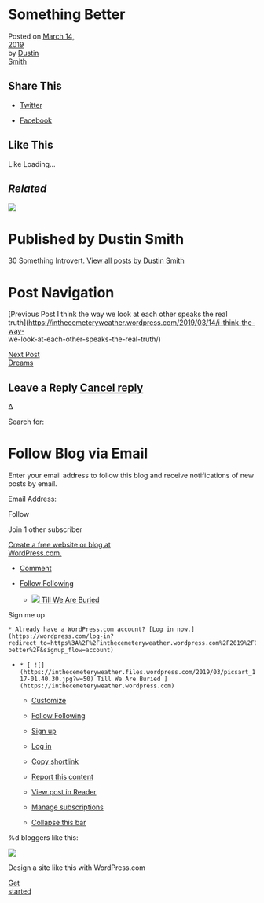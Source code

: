 # Something Better

Posted on [March 14,  
2019](https://inthecemeteryweather.wordpress.com/2019/03/14/something-better/)  
by [Dustin  
Smith](https://inthecemeteryweather.wordpress.com/author/wh0isdsm1th/)

## Share This

  * [Twitter](https://inthecemeteryweather.wordpress.com/2019/03/14/something-better/?share=twitter "Click to share on Twitter")

  * [Facebook](https://inthecemeteryweather.wordpress.com/2019/03/14/something-better/?share=facebook "Click to share on Facebook")

## Like This

Like Loading...

## *Related*

![](https://2.gravatar.com/avatar/5223238b8d0d5589c36a93efc14f9e165fa57ffa899ac6ba9dab19a978b6edfc?s=100&d=identicon&r=G)

# Published by Dustin Smith

30 Something Introvert. [ View all posts by Dustin Smith  
](https://inthecemeteryweather.wordpress.com/author/wh0isdsm1th/)

# Post Navigation

[Previous Post I think the way we look at each other speaks the real  
truth](https://inthecemeteryweather.wordpress.com/2019/03/14/i-think-the-way-  
we-look-at-each-other-speaks-the-real-truth/)

[Next Post  
Dreams](https://inthecemeteryweather.wordpress.com/2019/03/14/dreams/)

## Leave a Reply [Cancel reply](/2019/03/14/something-better/#respond)

Δ

Search for:

# Follow Blog via Email

Enter your email address to follow this blog and receive notifications of new  
posts by email.

Email Address:

Follow

Join 1 other subscriber

[Create a free website or blog at  
WordPress.com.](https://wordpress.com/?ref=footer_website)

  * [ Comment  ](https://inthecemeteryweather.wordpress.com/2019/03/14/something-better/#respond)

  * [ Follow ]() [ Following ]()

	* [ ![](https://inthecemeteryweather.files.wordpress.com/2019/03/picsart_12-17-01.40.30.jpg?w=50) Till We Are Buried ](https://inthecemeteryweather.wordpress.com)

Sign me up

    * Already have a WordPress.com account? [Log in now.](https://wordpress.com/log-in?redirect_to=https%3A%2F%2Finthecemeteryweather.wordpress.com%2F2019%2F03%2F14%2Fsomething-better%2F&signup_flow=account)

  *     * [ ![](https://inthecemeteryweather.files.wordpress.com/2019/03/picsart_12-17-01.40.30.jpg?w=50) Till We Are Buried ](https://inthecemeteryweather.wordpress.com)

	* [ Customize ](https://inthecemeteryweather.wordpress.com/wp-admin/customize.php?url=https%3A%2F%2Finthecemeteryweather.wordpress.com%2F2019%2F03%2F14%2Fsomething-better%2F)

	* [ Follow ]() [ Following ]()

	* [Sign up](https://wordpress.com/start/)

	* [Log in](https://wordpress.com/log-in?redirect_to=https%3A%2F%2Finthecemeteryweather.wordpress.com%2F2019%2F03%2F14%2Fsomething-better%2F&signup_flow=account)

	* [Copy shortlink](https://wp.me/paIXOs-12)

	* [ Report this content ](http://en.wordpress.com/abuse/?report_url=https://inthecemeteryweather.wordpress.com/2019/03/14/something-better/)

	* [ View post in Reader ](https://wordpress.com/read/blogs/158479716/posts/64)

	* [Manage subscriptions](https://subscribe.wordpress.com/)

	* [Collapse this bar]()

%d bloggers like this:

![](https://pixel.wp.com/b.gif?v=noscript)

Design a site like this with WordPress.com

[Get  
started](https://wordpress.com/start/?ref=marketing_bar)[](https://wordpress.com/start/?ref=marketing_bar)
